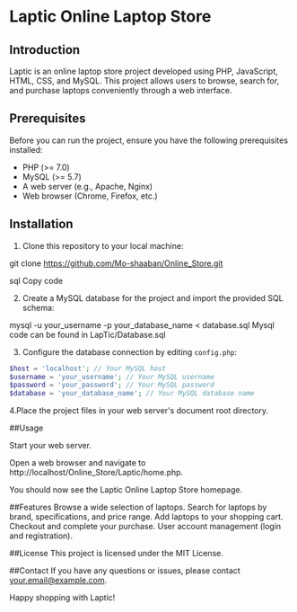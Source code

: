 
# Laptic Online Laptop Store

## Introduction

Laptic is an online laptop store project developed using PHP, JavaScript, HTML, CSS, and MySQL. This project allows users to browse, search for, and purchase laptops conveniently through a web interface.

## Prerequisites

Before you can run the project, ensure you have the following prerequisites installed:

- PHP (>= 7.0)
- MySQL (>= 5.7)
- A web server (e.g., Apache, Nginx)
- Web browser (Chrome, Firefox, etc.)

## Installation

1. Clone this repository to your local machine:

git clone https://github.com/Mo-shaaban/Online_Store.git

sql
Copy code

2. Create a MySQL database for the project and import the provided SQL schema:

mysql -u your_username -p your_database_name < database.sql
Mysql code can be found in LapTic/Database.sql

3. Configure the database connection by editing `config.php`:

```php
$host = 'localhost'; // Your MySQL host
$username = 'your_username'; // Your MySQL username
$password = 'your_password'; // Your MySQL password
$database = 'your_database_name'; // Your MySQL database name
```

4.Place the project files in your web server's document root directory.


##Usage

  Start your web server.

  Open a web browser and navigate to http://localhost/Online_Store/Laptic/home.php.

  You should now see the Laptic Online Laptop Store homepage.

##Features
Browse a wide selection of laptops.
Search for laptops by brand, specifications, and price range.
Add laptops to your shopping cart.
Checkout and complete your purchase.
User account management (login and registration).

##License
This project is licensed under the MIT License.

##Contact
If you have any questions or issues, please contact your.email@example.com.

Happy shopping with Laptic!


